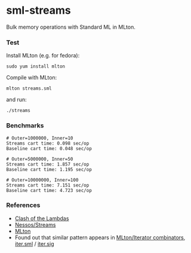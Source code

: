 sml-streams
===========

Bulk memory operations with Standard ML in MLton.

### Test

Install MLton (e.g. for fedora):
```shell
sudo yum install mlton
```
Compile with MLton:
```shell
mlton streams.sml
```
and run:
```shell
./streams
```
### Benchmarks
```shell
# Outer=1000000, Inner=10
Streams cart time: 0.098 sec/op
Baseline cart time: 0.048 sec/op

# Outer=5000000, Inner=50
Streams cart time: 1.857 sec/op
Baseline cart time: 1.195 sec/op

# Outer=10000000, Inner=100
Streams cart time: 7.151 sec/op
Baseline cart time: 4.723 sec/op
```

### References

* [Clash of the Lambdas](http://arxiv.org/abs/1406.6631)
* [Nessos/Streams](https://github.com/nessos/Streams)
* [MLton](http://mlton.org/)
* Found out that similar pattern appears in [MLton/Iterator combinators](http://mlton.org/ForLoops), [iter.sml](https://github.com/MLton/mltonlib/blob/master/com/ssh/extended-basis/unstable/detail/control/iter.sml) / [iter.sig](https://github.com/MLton/mltonlib/blob/master/com/ssh/extended-basis/unstable/public/control/iter.sig)
